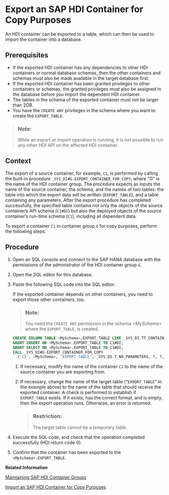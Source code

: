 <!-- loio36a5547af0304ee29e964abf27468f52 -->

# Export an SAP HDI Container for Copy Purposes

An HDI container can be exported to a table, which can then be used to import the container into a database.



<a name="loio36a5547af0304ee29e964abf27468f52__prereq_ux4_zbq_sqb"/>

## Prerequisites

-   If the exported HDI container has any dependencies to other HDI containers or normal database schemas, then the other containers and schemas must also be made available in the target database first.
-   If the exported HDI container has been granted privileges to other containers or schemas, the granted privileges must also be assigned in the database before you import the dependent HDI container.
-   The tables in the schema of the exported container must not be larger than 2GB.
-   You have the `CREATE ANY` privileges in the schema where you want to create the `EXPORT_TABLE`.

> ### Note:  
> While an export or import operation is running, it is not possible to run any other HDI API on the affected HDI container.



## Context

The export of a source container, for example, `C1`, is performed by calling the built-in procedure `_SYS_DI#G.EXPORT_CONTAINER_FOR_COPY`, where "G" is the name of the HDI container group. The procedure expects as inputs the name of the source container, the schema, and the names of two tables: the table into which the export data will be written \(`EXPORT_TABLE`\), and a table containing any parameters. After the export procedure has completed successfully, the specified table contains not only the objects of the source container’s API schema \(`C1#DI`\) but also the deployed objects of the source container’s run-time schema \(`C1`\), including all dependent data.

To export a container `C1` in container group `G` for copy purposes, perform the following steps:



## Procedure

1.  Open an SQL console and connect to the SAP HANA database with the permissions of the administrator of the HDI container group `G`.

2.  Open the SQL editor for this database.

3.  Paste the following SQL code into the SQL editor.

    If the exported container depends on other containers, you need to export those other containers, too.

    > ### Note:  
    > You need the `CREATE ANY` permission in the schema *<MySchema\>* where the `EXPORT_TABLE`, is created.

    ```sql
    CREATE COLUMN TABLE <MySchema>.EXPORT_TABLE LIKE _SYS_DI.TT_CONTAINER_EXPORT;
    GRANT INSERT ON <MySchema>.EXPORT_TABLE TO C1#DI;
    GRANT SELECT ON <MySchema>.EXPORT_TABLE TO C1#DI;
    CALL _SYS_DI#G.EXPORT_CONTAINER_FOR_COPY
      ('C1', <MySchema>, 'EXPORT_TABLE', _SYS_DI.T_NO_PARAMETERS, ?, ?, ?); 
    ```

    1.  If necessary, modify the name of the container `C1` to the name of the source container you are exporting from.

    2.  If necessary, change the name of the target table \(“`EXPORT_TABLE`” in the example above\) to the name of the table that should receive the exported container. A check is performed to establish if `EXPORT_TABLE` exists. If it exists, has the correct format, and is empty, then the export operation runs. Otherwise, an error is returned.

        > ### Restriction:  
        > The target table cannot be a temporary table.


4.  Execute the SQL code, and check that the operation completed successfully \(HDI return code 0\).

5.  Confirm that the container has been exported to the <code><i class="varname">&lt;MySchema&gt;</i>.EXPORT_TABLE</code>.


**Related Information**  


[Maintaining SAP HDI Container Groups](maintaining-sap-hdi-container-groups-4e9d597.md "The administrator of an SAP HDI container group is responsible for managing the SAP HDI containers that are organized into one or more HDI container groups.")

[Import an SAP HDI Container for Copy Purposes](import-an-sap-hdi-container-for-copy-pur-905a7b3.md "An HDI container can be imported into the same (or another) database from a table.")

